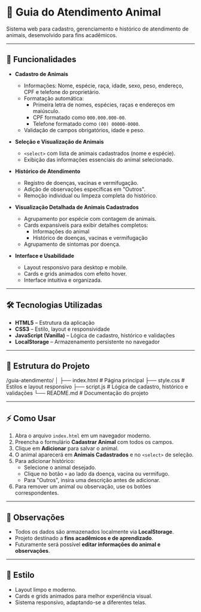 # 🐾 Guia do Atendimento Animal

Sistema web para cadastro, gerenciamento e histórico de atendimento de animais, desenvolvido para fins acadêmicos.

---

## 📌 Funcionalidades

- **Cadastro de Animais**
  - Informações: Nome, espécie, raça, idade, sexo, peso, endereço, CPF e telefone do proprietário.
  - Formatação automática:
    - Primeira letra de nomes, espécies, raças e endereços em maiúsculo.
    - CPF formatado como `000.000.000-00`.
    - Telefone formatado como `(00) 00000-0000`.
  - Validação de campos obrigatórios, idade e peso.

- **Seleção e Visualização de Animais**
  - `<select>` com lista de animais cadastrados (nome e espécie).
  - Exibição das informações essenciais do animal selecionado.

- **Histórico de Atendimento**
  - Registro de doenças, vacinas e vermifugação.
  - Adição de observações específicas em "Outros".
  - Remoção individual ou limpeza completa do histórico.

- **Visualização Detalhada de Animais Cadastrados**
  - Agrupamento por espécie com contagem de animais.
  - Cards expansíveis para exibir detalhes completos:
    - Informações do animal
    - Histórico de doenças, vacinas e vermifugação
  - Agrupamento de sintomas por doença.

- **Interface e Usabilidade**
  - Layout responsivo para desktop e mobile.
  - Cards e grids animados com efeito hover.
  - Interface intuitiva e organizada.

---

## 🛠 Tecnologias Utilizadas

- **HTML5** – Estrutura da aplicação
- **CSS3** – Estilo, layout e responsividade
- **JavaScript (Vanilla)** – Lógica de cadastro, histórico e validações
- **LocalStorage** – Armazenamento persistente no navegador

---

## 📂 Estrutura do Projeto
/guia-atendimento/
│
├── index.html # Página principal
├── style.css # Estilos e layout responsivo
├── script.js # Lógica de cadastro, histórico e validações
└── README.md # Documentação do projeto

---

## ⚡ Como Usar

1. Abra o arquivo `index.html` em um navegador moderno.
2. Preencha o formulário **Cadastrar Animal** com todos os campos.
3. Clique em **Adicionar** para salvar o animal.
4. O animal aparecerá em **Animais Cadastrados** e no `<select>` de seleção.
5. Para adicionar histórico:
   - Selecione o animal desejado.
   - Clique no botão `+` ao lado da doença, vacina ou vermifugo.
   - Para "Outros", insira uma descrição antes de adicionar.
6. Para remover um animal ou observação, use os botões correspondentes.

---

## 🔧 Observações

- Todos os dados são armazenados localmente via **LocalStorage**.
- Projeto destinado a **fins acadêmicos e de aprendizado**.
- Futuramente será possível **editar informações do animal e observações**.

---

## 🎨 Estilo

- Layout limpo e moderno.
- Cards e grids animados para melhor experiência visual.
- Sistema responsivo, adaptando-se a diferentes telas.
